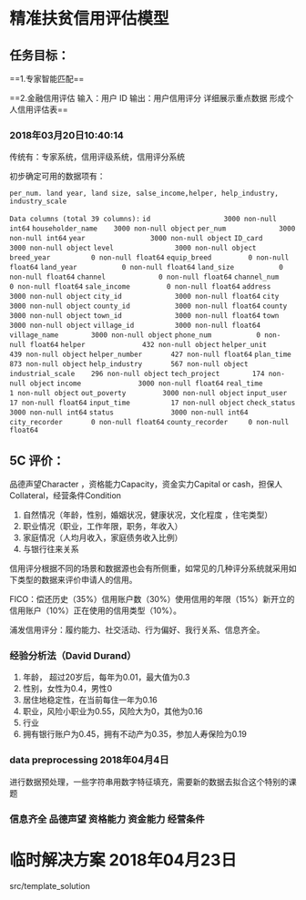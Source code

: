 # 精准扶贫信用评估模型

## 任务目标：

==1.专家智能匹配==

==2.金融信用评估 输入：用户 ID 输出：用户信用评分 详细展示重点数据 形成个人信用评估表==

### 2018年03月20日10:40:14

传统有：专家系统，信用评级系统，信用评分系统

初步确定可用的数据项有：

`per_num. land year, land size, salse_income,helper, help_industry, industry_scale `

``Data columns (total 39 columns):``
``id                  3000 non-null int64``
``householder_name    3000 non-null object``
``per_num             3000 non-null int64``
``year                3000 non-null object``
``ID_card             3000 non-null object``
``level               3000 non-null object``
``breed_year          0 non-null float64``
``equip_breed         0 non-null float64``
``land_year           0 non-null float64``
``land_size           0 non-null float64``
``channel             0 non-null float64``
``channel_num         0 non-null float64``
``sale_income         0 non-null float64``
``address             3000 non-null object``
``city_id             3000 non-null float64``
``city                3000 non-null object``
``county_id           3000 non-null float64``
``county              3000 non-null object``
``town_id             3000 non-null float64``
``town                3000 non-null object``
``village_id          3000 non-null float64``
``village_name        3000 non-null object``
``phone_num           0 non-null float64``
``helper              432 non-null object``
``helper_unit         439 non-null object``
``helper_number       427 non-null float64``
``plan_time           873 non-null object``
``help_industry       567 non-null object``
``industrial_scale    296 non-null object``
``tech_project        174 non-null object``
``income              3000 non-null float64``
``real_time           1 non-null object``
``out_poverty         3000 non-null object``
``input_user          17 non-null float64``
``input_time          17 non-null object``
``check_status        3000 non-null int64``
``status              3000 non-null int64``
``city_recorder       0 non-null float64``
``county_recorder     0 non-null float64``

## 5C 评价：

 品德声望Character ，资格能力Capacity，资金实力Capital or cash，担保人Collateral，经营条件Condition

1. 自然情况（年龄，性别，婚姻状况，健康状况，文化程度 ，住宅类型）
2. 职业情况（职业，工作年限，职务，年收入）
3. 家庭情况（人均月收入，家庭债务收入比例）
4. 与银行往来关系

信用评分根据不同的场景和数据源也会有所侧重，如常见的几种评分系统就采用如下类型的数据来评价申请人的信用。

FICO：偿还历史（35%）信用账户数（30%）使用信用的年限（15%）新开立的信用账户（10%）正在使用的信用类型（10%）。

浦发信用评分：履约能力、社交活动、行为偏好、我行关系、信息齐全。

### 经验分析法（David Durand）

1. 年龄， 超过20岁后，每年为0.01，最大值为0.3
2. 性别，女性为0.4，男性0
3. 居住地稳定性，在当前每住一年为0.16
4. 职业，风险小职业为0.55，风险大为0，其他为0.16
5. 行业
6. 拥有银行账户为0.45，拥有不动产为0.35，参加人寿保险为0.19

### data preprocessing 2018年04月4日
进行数据预处理，一些字符串用数字特征填充，需要新的数据去拟合这个特别的课题

### 信息齐全 品德声望 资格能力 资金能力 经营条件

# 临时解决方案 2018年04月23日

src/template_solution